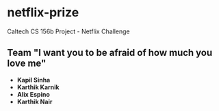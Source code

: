 # netflix-prize
Caltech CS 156b Project - Netflix Challenge

## Team "I want you to be afraid of how much you love me"
* **Kapil Sinha**
* **Karthik Karnik**
* **Alix Espino**
* **Karthik Nair**